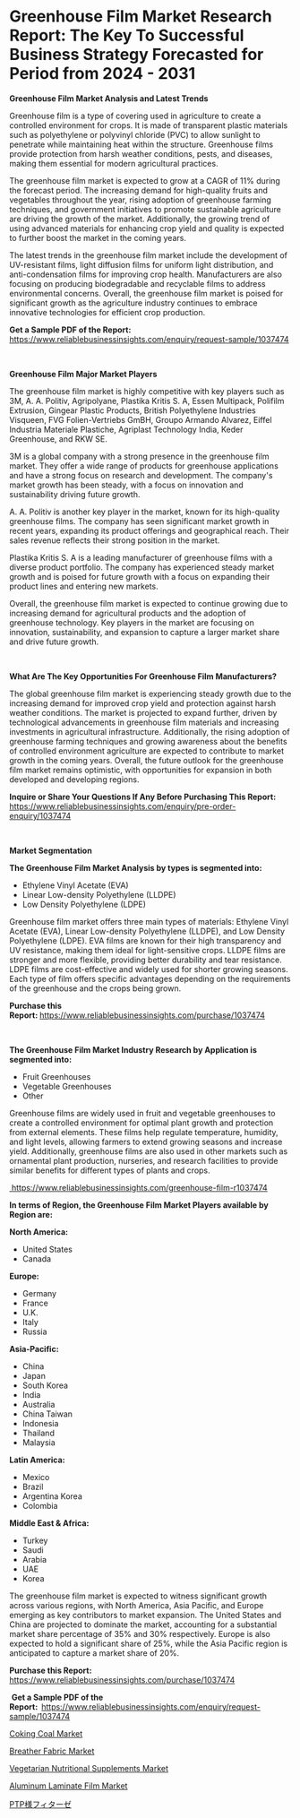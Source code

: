 <p><h1>Greenhouse Film Market Research Report: The Key To Successful Business Strategy Forecasted for Period from 2024 - 2031</h1></p><p><strong>Greenhouse Film Market Analysis and Latest Trends</strong></p>
<p><p>Greenhouse film is a type of covering used in agriculture to create a controlled environment for crops. It is made of transparent plastic materials such as polyethylene or polyvinyl chloride (PVC) to allow sunlight to penetrate while maintaining heat within the structure. Greenhouse films provide protection from harsh weather conditions, pests, and diseases, making them essential for modern agricultural practices.</p><p>The greenhouse film market is expected to grow at a CAGR of 11% during the forecast period. The increasing demand for high-quality fruits and vegetables throughout the year, rising adoption of greenhouse farming techniques, and government initiatives to promote sustainable agriculture are driving the growth of the market. Additionally, the growing trend of using advanced materials for enhancing crop yield and quality is expected to further boost the market in the coming years.</p><p>The latest trends in the greenhouse film market include the development of UV-resistant films, light diffusion films for uniform light distribution, and anti-condensation films for improving crop health. Manufacturers are also focusing on producing biodegradable and recyclable films to address environmental concerns. Overall, the greenhouse film market is poised for significant growth as the agriculture industry continues to embrace innovative technologies for efficient crop production.</p></p>
<p><strong>Get a Sample PDF of the Report:&nbsp;</strong> <a href="https://www.reliablebusinessinsights.com/enquiry/request-sample/1037474">https://www.reliablebusinessinsights.com/enquiry/request-sample/1037474</a></p>
<p>&nbsp;</p>
<p><strong>Greenhouse Film Major Market Players</strong></p>
<p><p>The greenhouse film market is highly competitive with key players such as 3M, A. A. Politiv, Agripolyane, Plastika Kritis S. A, Essen Multipack, Polifilm Extrusion, Gingear Plastic Products, British Polyethylene Industries Visqueen, FVG Folien-Vertriebs GmBH, Groupo Armando Alvarez, Eiffel Industria Materiale Plastiche, Agriplast Technology India, Keder Greenhouse, and RKW SE.</p><p>3M is a global company with a strong presence in the greenhouse film market. They offer a wide range of products for greenhouse applications and have a strong focus on research and development. The company's market growth has been steady, with a focus on innovation and sustainability driving future growth.</p><p>A. A. Politiv is another key player in the market, known for its high-quality greenhouse films. The company has seen significant market growth in recent years, expanding its product offerings and geographical reach. Their sales revenue reflects their strong position in the market.</p><p>Plastika Kritis S. A is a leading manufacturer of greenhouse films with a diverse product portfolio. The company has experienced steady market growth and is poised for future growth with a focus on expanding their product lines and entering new markets.</p><p>Overall, the greenhouse film market is expected to continue growing due to increasing demand for agricultural products and the adoption of greenhouse technology. Key players in the market are focusing on innovation, sustainability, and expansion to capture a larger market share and drive future growth.</p></p>
<p>&nbsp;</p>
<p><strong>What Are The Key Opportunities For Greenhouse Film Manufacturers?</strong></p>
<p><p>The global greenhouse film market is experiencing steady growth due to the increasing demand for improved crop yield and protection against harsh weather conditions. The market is projected to expand further, driven by technological advancements in greenhouse film materials and increasing investments in agricultural infrastructure. Additionally, the rising adoption of greenhouse farming techniques and growing awareness about the benefits of controlled environment agriculture are expected to contribute to market growth in the coming years. Overall, the future outlook for the greenhouse film market remains optimistic, with opportunities for expansion in both developed and developing regions.</p></p>
<p><strong>Inquire or Share Your Questions If Any Before Purchasing This Report:</strong> <a href="https://www.reliablebusinessinsights.com/enquiry/pre-order-enquiry/1037474">https://www.reliablebusinessinsights.com/enquiry/pre-order-enquiry/1037474</a></p>
<p>&nbsp;</p>
<p><strong>Market Segmentation</strong></p>
<p><strong>The Greenhouse Film Market Analysis by types is segmented into:</strong></p>
<p><ul><li>Ethylene Vinyl Acetate (EVA)</li><li>Linear Low-density Polyethylene (LLDPE)</li><li>Low Density Polyethylene (LDPE)</li></ul></p>
<p><p>Greenhouse film market offers three main types of materials: Ethylene Vinyl Acetate (EVA), Linear Low-density Polyethylene (LLDPE), and Low Density Polyethylene (LDPE). EVA films are known for their high transparency and UV resistance, making them ideal for light-sensitive crops. LLDPE films are stronger and more flexible, providing better durability and tear resistance. LDPE films are cost-effective and widely used for shorter growing seasons. Each type of film offers specific advantages depending on the requirements of the greenhouse and the crops being grown.</p></p>
<p><strong>Purchase this Report:&nbsp;</strong><a href="https://www.reliablebusinessinsights.com/purchase/1037474">https://www.reliablebusinessinsights.com/purchase/1037474</a></p>
<p>&nbsp;</p>
<p><strong>The Greenhouse Film Market Industry Research by Application is segmented into:</strong></p>
<p><ul><li>Fruit Greenhouses</li><li>Vegetable Greenhouses</li><li>Other</li></ul></p>
<p><p>Greenhouse films are widely used in fruit and vegetable greenhouses to create a controlled environment for optimal plant growth and protection from external elements. These films help regulate temperature, humidity, and light levels, allowing farmers to extend growing seasons and increase yield. Additionally, greenhouse films are also used in other markets such as ornamental plant production, nurseries, and research facilities to provide similar benefits for different types of plants and crops.</p></p>
<p><a href="https://www.reliablebusinessinsights.com/greenhouse-film-r1037474">&nbsp;https://www.reliablebusinessinsights.com/greenhouse-film-r1037474</a></p>
<p><strong>In terms of Region, the Greenhouse Film Market Players available by Region are:</strong></p>
<p>
    <p> <strong> North America: </strong>
        <ul>
            <li>United States</li>
            <li>Canada</li>
        </ul>
        </p> 
    <p> <strong> Europe: </strong>
        <ul>
            <li>Germany</li>
            <li>France</li>
            <li>U.K.</li>
            <li>Italy</li>
            <li>Russia</li>
        </ul>
        </p> 
    <p> <strong> Asia-Pacific: </strong>
        <ul>
            <li>China</li>
            <li>Japan</li>
            <li>South Korea</li>
            <li>India</li>
            <li>Australia</li>
            <li>China Taiwan</li>
            <li>Indonesia</li>
            <li>Thailand</li>
            <li>Malaysia</li>
        </ul>
        </p> 
    <p> <strong> Latin America: </strong>
        <ul>
            <li>Mexico</li>
            <li>Brazil</li>
            <li>Argentina Korea</li>
            <li>Colombia</li>
        </ul>
        </p> 
    <p> <strong> Middle East & Africa: </strong>
        <ul>
            <li>Turkey</li>
            <li>Saudi</li>
            <li>Arabia</li>
            <li>UAE</li>
            <li>Korea</li>
        </ul>
    </p>
    </p>
<p><p>The greenhouse film market is expected to witness significant growth across various regions, with North America, Asia Pacific, and Europe emerging as key contributors to market expansion. The United States and China are projected to dominate the market, accounting for a substantial market share percentage of 35% and 30% respectively. Europe is also expected to hold a significant share of 25%, while the Asia Pacific region is anticipated to capture a market share of 20%.</p></p>
<p><strong>Purchase this Report: </strong><a href="https://www.reliablebusinessinsights.com/purchase/1037474">https://www.reliablebusinessinsights.com/purchase/1037474</a></p>
<p>&nbsp;<strong>Get a Sample PDF of the Report:&nbsp;&nbsp;</strong><a href="https://www.reliablebusinessinsights.com/enquiry/request-sample/1037474">https://www.reliablebusinessinsights.com/enquiry/request-sample/1037474</a></p>
<p><strong></strong></p>
<p><p><a href="https://www.linkedin.com/pulse/coking-coal-market-insight-trends-growth-forecasted-from-2024-2heqe">Coking Coal Market</a></p><p><a href="https://github.com/ayamsauke86/Market-Research-Report-List-1/blob/main/breather-fabric-market.md">Breather Fabric Market</a></p><p><a href="https://www.linkedin.com/pulse/vegetarian-nutritional-supplements-market-competitive-analysis-4sdhe">Vegetarian Nutritional Supplements Market</a></p><p><a href="https://github.com/thuyvuongpk111/Market-Research-Report-List-1/blob/main/aluminum-laminate-film-market.md">Aluminum Laminate Film Market</a></p><p><a href="https://github.com/TysonKub/Market-Research-Report-List-1/blob/main/9705628135431.md">PTP様フィターゼ</a></p></p>